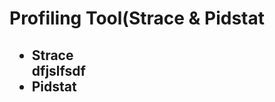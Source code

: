 <h1>Profiling Tool(Strace & Pidstat</h1>
<h2>
  <ul>
  <li>Strace</li>
    dfjslfsdf
  <li>Pidstat</li>
 </ul>
</h2>
